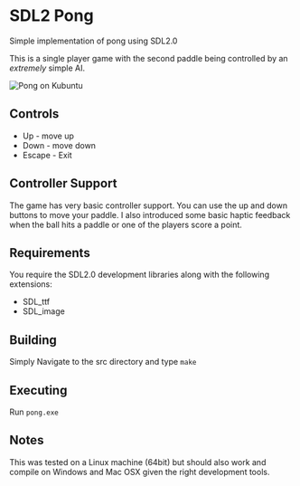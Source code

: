 SDL2 Pong
==========

Simple implementation of pong using SDL2.0

This is a single player game with the second paddle being controlled by an *extremely* simple AI.

![Pong on Kubuntu](img/sdl_pong2.png)

Controls
--------

* Up - move up
* Down - move down
* Escape - Exit

Controller Support
------------------
The game has very basic controller support. You can use the up and down buttons to move your paddle. I also introduced some basic haptic feedback when the ball hits a paddle or one of the players score a point.

Requirements
------------
You require the SDL2.0 development libraries along with the following extensions:
* SDL_ttf
* SDL_image

Building
--------
Simply Navigate to the src directory and type `make`

Executing
---------
Run `pong.exe`

Notes
-----
This was tested on a Linux machine (64bit) but should also work and compile on Windows and Mac OSX given the right development tools.
